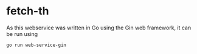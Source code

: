 # fetch-th
As this webservice was written in Go using the Gin web framework, it can be run using

```go run web-service-gin```
